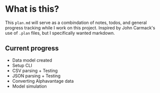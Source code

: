 # What is this?
This `plan.md` will serve as a combindation of notes, todos, and general progress tracking while I work
on this project. Inspired by John Carmack's use of `.plan` files, but I specifically wanted markdown.

## Current progress
- Data model created
- Setup CLI
- CSV parsing + Testing
- JSON parsing + Testing
- Converting Alphavantage data
- Model simulation
